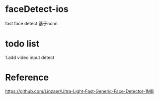 # faceDetect-ios
fast face detect 
基于ncnn 

# todo list  

1.add video input detect


# Reference

https://github.com/Linzaer/Ultra-Light-Fast-Generic-Face-Detector-1MB
